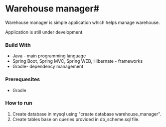 # Warehouse manager#
Warehouse manager is simple application which helps manage warehouse. 

Application is still under development. 


### Build With ###
* Java - main programming language
* Spring Boot, Spring MVC, Spring WEB, Hibernate - frameworks
* Gradle- dependency management

### Prerequesites ###
* Gradle

### How to run ###

1. Create database in mysql using "create database warehouse_manager".
2. Create tables base on queries provided in db_scheme.sql file.
